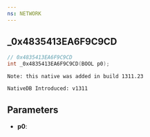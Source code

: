 ```yaml
---
ns: NETWORK
---
```

## _0x4835413EA6F9C9CD

```c
// 0x4835413EA6F9C9CD
int _0x4835413EA6F9C9CD(BOOL p0);
```

```
Note: this native was added in build 1311.23

NativeDB Introduced: v1311
```

## Parameters
* **p0**:
